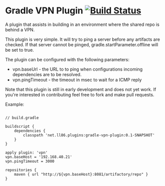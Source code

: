 Gradle VPN Plugin [![Build Status](https://buildhive.cloudbees.com/job/joemccall86/job/gradle-vpn-plugin/badge/icon)](https://buildhive.cloudbees.com/job/joemccall86/job/gradle-vpn-plugin/)
=================

A plugin that assists in building in an environment where the shared repo is 
behind a VPN.

This plugin is very simple. It will try to ping a server before any artifacts 
are checked. If that server cannot be pinged, gradle.startParameter.offline will
be set to true.

The plugin can be configured with the following parameters:

* vpn.baseUrl - the URL to to ping when configurations incoming dependencies
  are to be resolved.
* vpn.pingTimeout - the timeout in msec to wait for a ICMP reply

Note that this plugin is still in early development and does not yet work. If
you're interested in contributing feel free to fork and make pull requests.

Example:
<pre><code>
// build.gradle

buildscript {
    dependencies {
        classpath 'net.ll86.plugins:gradle-vpn-plugin:0.1-SNAPSHOT'
    }
}

apply plugin: 'vpn'
vpn.baseHost = '192.168.40.21'
vpn.pingTimeout = 3000

repositories {
    maven { url "http://${vpn.baseHost}:8081/artifactory/repo" }
}

</code></pre>

